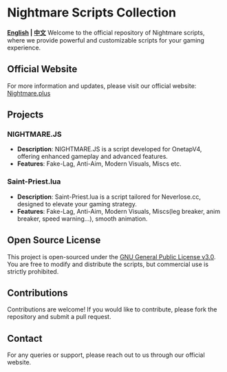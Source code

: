 # Nightmare Scripts Collection

**[English](README.md) | [中文](README_CN.md)**
Welcome to the official repository of Nightmare scripts, where we provide powerful and customizable scripts for your gaming experience.

## Official Website

For more information and updates, please visit our official website: [Nightmare.plus](https://nightmare.plus)

## Projects

### NIGHTMARE.JS

- **Description**: NIGHTMARE.JS is a script developed for OnetapV4, offering enhanced gameplay and advanced features.
- **Features**: Fake-Lag, Anti-Aim, Modern Visuals, Miscs etc.

### Saint-Priest.lua

- **Description**: Saint-Priest.lua is a script tailored for Neverlose.cc, designed to elevate your gaming strategy.
- **Features**: Fake-Lag, Anti-Aim, Modern Visuals, Miscs(leg breaker, anim breaker, speed warning...), smooth animation.

## Open Source License

This project is open-sourced under the [GNU General Public License v3.0](https://www.gnu.org/licenses/gpl-3.0.en.html). You are free to modify and distribute the scripts, but commercial use is strictly prohibited.

## Contributions

Contributions are welcome! If you would like to contribute, please fork the repository and submit a pull request.

## Contact

For any queries or support, please reach out to us through our official website.
